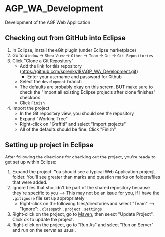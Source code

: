 # AGP_WA_Development
Development of the AGP Web Application

## Checking out from GitHub into Eclipse

1. In Eclipse, install the eGit plugin (under Eclipse marketplace)
2. Go to `Window` -> `Show View` -> `Other` -> `Team` -> `Git` -> `Git Repositories`
3. Click "Clone a Git Repository"
   * Add the link for this repository (https://github.com/sprenks18/AGP_WA_Development.git)
      * Enter your username and password for Github
   * Select the `development` branch
   * The defaults are probably okay on this screen, BUT make sure to check the "Import all existing Eclipse projects after clone finishes" checkbox
   * Click `Finish`
4. Import the project
   * In the Git repository view, you should see the repository
   * Expand "Working Tree"
   * Right-click on "Graffiti" and select "Import projects"
   * All of the defaults should be fine.  Click "Finish"
  
## Setting up project in Eclipse

After following the directions for checking out the project, you're ready to get set up within Eclipse:

1. Expand the project.  You should see a typical Web Application projecjt folder.  You'll see greater than marks and question marks on folders/files that were added.
2. Ignore files that shouldn't be part of the shared repository because they're specific to you --> This may not be an issue for you, if I have the `.gitignore` file set up appropriately
    * Right-click on the following files/directories and select "Team" --> "Ignore": `.classpath` `.project` `.settings`
3. Right-click on the project, go to [Maven](https://maven.apache.org/), then select "Update Project".  Click ok to update the project.
4. Right-click on the project, go to "Run As" and select "Run on Server" and run on the server as usual.
